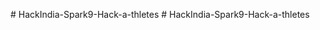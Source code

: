 
#   H a c k I n d i a - S p a r k 9 - H a c k - a - t h l e t e s  
 #   H a c k I n d i a - S p a r k 9 - H a c k - a - t h l e t e s  
 